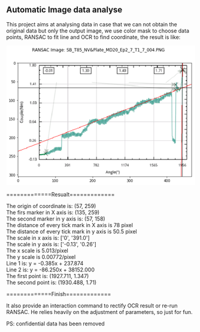 ## Automatic Image data analyse

This project aims at analysing data in case that we can not obtain the original data but only the output image, we use color mask to choose data points, RANSAC to fit line and OCR to find coordinate, the result is like:

![](https://github.com/XiaoyuBIE1994/Auto_ImageData_Analyse/blob/master/Result_example.png)

=============Resualt=============


The origin of coordinate is: (57, 259)  
The firs marker in X axis is: (135, 259)  
The second marker in y axis is: (57, 158)  
The distance of every tick mark in X axis is 78 pixel  
The distance of every tick mark in y axis is 50.5 pixel  
The scale in x axis is: ['0', '391.0']  
The scale in y axis is: ['-0.13', '0.26']  
The x scale is 5.013/pixel  
The y scale is 0.00772/pixel  
Line 1 is: y = -0.385x + 237.874  
Line 2 is: y = -86.250x + 38152.000  
The first point is: (1927.711, 1.347)  
The second point is: (1930.488, 1.71)  


=============Finish=============

It also provide an interaction command to rectify OCR result or re-run RANSAC. He relies heavily on the adjustment of parameters, so just for fun.

PS: confidential data has been removed
